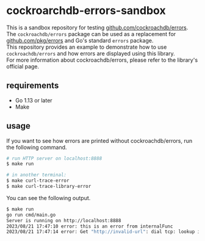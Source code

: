# cockroarchdb-errors-sandbox

This is a sandbox repository for testing [github.com/cockroachdb/errors](https://github.com/cockroachdb/errors).  
The `cockroachdb/errors` package can be used as a replacement for [github.com/pkg/errors](https://github.com/pkg/errors) and Go's standard `errors` package.  
This repository provides an example to demonstrate how to use `cockroachdb/errors` and how errors are displayed using this library.  
For more information about cockroachdb/errors, please refer to the library's official page.

## requirements

* Go 1.13 or later
* Make

## usage

If you want to see how errors are printed without cockroachdb/errors, run the following command.

```bash
# run HTTP server on localhost:8888
$ make run

# in another terminal:
$ make curl-trace-error
$ make curl-trace-library-error
```

You can see the following output.

```bash
$ make run
go run cmd/main.go
Server is running on http://localhost:8888
2023/08/21 17:47:10 error: this is an error from internalFunc
2023/08/21 17:47:14 error: Get "http://invalid-url": dial tcp: lookup invalid-url: no such host
```